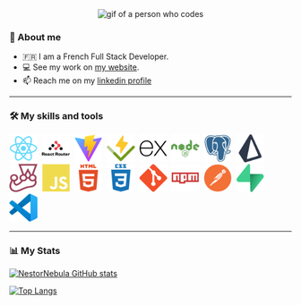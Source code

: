 

<div class="header" align="center">
  <img src="https://i.giphy.com/media/v1.Y2lkPTc5MGI3NjExMnY0Y25razYwMnlrYTJ3MnYwMXB2OGN1ZGpwd2Yyb3BxejlkMXByMCZlcD12MV9pbnRlcm5hbF9naWZfYnlfaWQmY3Q9cw/jdPMeyv9rn0hZHh8n9/giphy.gif" alt="gif of a person who codes" width="200" height="200">
  <div class="badges">
</div>
</div>

### 👨 About me

- 🇫🇷 I am a French Full Stack Developer.
- 💻 See my work on [my website](https://noahoussier.vercel.app/).
- 📫 Reach me on my [linkedin profile](https://www.linkedin.com/in/noahoussier)

---

### 🛠️ My skills and tools

<div class="skills">
  <img src="https://github.com/devicons/devicon/blob/master/icons/react/react-original.svg" width="50" height="50">&nbsp
  <img src="https://github.com/devicons/devicon/blob/master/icons/reactrouter/reactrouter-original-wordmark.svg" width="50" height="50">&nbsp
  <img src="https://github.com/devicons/devicon/blob/master/icons/vitejs/vitejs-original.svg" width="50" height="50">&nbsp
  <img src="https://github.com/devicons/devicon/blob/master/icons/vitest/vitest-original.svg" width="50" height="50">&nbsp
  <img src="https://github.com/devicons/devicon/blob/master/icons/express/express-original.svg" width="50" height="50">&nbsp
  <img src="https://github.com/devicons/devicon/blob/master/icons/nodejs/nodejs-plain-wordmark.svg" width="50" height="50">&nbsp
  <img src="https://github.com/devicons/devicon/blob/master/icons/postgresql/postgresql-plain.svg" width="50" height="50">&nbsp
  <img src="https://github.com/devicons/devicon/blob/master/icons/prisma/prisma-original.svg" width="50" height="50">&nbsp
  <img src="https://github.com/devicons/devicon/blob/master/icons/jest/jest-plain.svg" width="50" height="50">&nbsp
  <img src="https://github.com/devicons/devicon/blob/master/icons/javascript/javascript-plain.svg" width="50" height="50">&nbsp
  <img src="https://github.com/devicons/devicon/blob/master/icons/html5/html5-plain-wordmark.svg" width="50" height="50">&nbsp
  <img src="https://github.com/devicons/devicon/blob/master/icons/css3/css3-plain-wordmark.svg" width="50" height="50">&nbsp
  <img src="https://github.com/devicons/devicon/blob/master/icons/git/git-plain.svg" width="50" height="50">&nbsp
  <img src="https://github.com/devicons/devicon/blob/master/icons/npm/npm-original-wordmark.svg" width="50" height="50">&nbsp
  <img src="https://github.com/devicons/devicon/blob/master/icons/postman/postman-plain.svg" width="50" height="50">&nbsp
  <img src="https://github.com/devicons/devicon/blob/master/icons/supabase/supabase-original.svg" width="50" height="50">&nbsp
  <img src="https://github.com/devicons/devicon/blob/master/icons/vscode/vscode-original.svg" width="50" height="50">
</div>

---

### 📊 My Stats

[![NestorNebula GitHub stats](https://github-readme-stats.vercel.app/api?username=nestornebula&show_icons=true)](https://github.com/anuraghazra/github-readme-stats)

[![Top Langs](https://github-readme-stats.vercel.app/api/top-langs/?username=nestornebula&layout=compact)](https://github.com/anuraghazra/github-readme-stats)



<!--
**NestorNebula/nestornebula** is a ✨ _special_ ✨ repository because its `README.md` (this file) appears on your GitHub profile.

Here are some ideas to get you started:

- 🔭 I’m currently working on ...
- 🌱 I’m currently learning ...
- 👯 I’m looking to collaborate on ...
- 🤔 I’m looking for help with ...
- 💬 Ask me about ...
- 📫 How to reach me: ...
- 😄 Pronouns: ...
- ⚡ Fun fact: ...
-->
